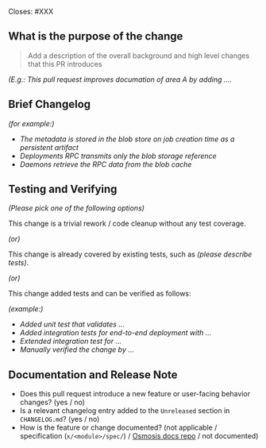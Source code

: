 <!-- < < < < < < < < < < < < < < < < < < < < < < < < < < < < < < < < < ☺
v                               ✰  Thanks for creating a PR! ✰    
v    Before smashing the submit button please review the checkboxes.
v    If a checkbox is n/a - please still include it but + a little note why
v    If your PR doesn't close an issue, that's OK!  Just remove the Closes: #XXX line!
☺ > > > > > > > > > > > > > > > > > > > > > > > > > > > > > > > > >  -->

Closes: #XXX

## What is the purpose of the change

> Add a description of the overall background and high level changes that this PR introduces

*(E.g.: This pull request improves documation of area A by adding ....*


## Brief Changelog

*(for example:)*
 
  - *The metadata is stored in the blob store on job creation time as a persistent artifact*
  - *Deployments RPC transmits only the blob storage reference*
  - *Daemons retrieve the RPC data from the blob cache*


## Testing and Verifying

*(Please pick one of the following options)*

This change is a trivial rework / code cleanup without any test coverage.

*(or)*

This change is already covered by existing tests, such as *(please describe tests)*.

*(or)*

This change added tests and can be verified as follows:

*(example:)*
  - *Added unit test that validates ...*
  - *Added integration tests for end-to-end deployment with ...*
  - *Extended integration test for ...*
  - *Manually verified the change by ...*

## Documentation and Release Note

  - Does this pull request introduce a new feature or user-facing behavior changes? (yes / no)
  - Is a relevant changelog entry added to the `Unreleased` section in `CHANGELOG.md`? (yes / no)
  - How is the feature or change documented? (not applicable   /   specification (`x/<module>/spec/`)  /  [Osmosis docs repo](https://github.com/osmosis-labs/docs)   /   not documented)